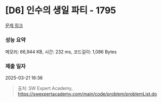 # [D6] 인수의 생일 파티 - 1795 

[문제 링크](https://swexpertacademy.com/main/code/problem/problemDetail.do?contestProbId=AV4xuqCqBeUDFAUx) 

### 성능 요약

메모리: 66,944 KB, 시간: 232 ms, 코드길이: 1,086 Bytes

### 제출 일자

2025-03-21 16:36



> 출처: SW Expert Academy, https://swexpertacademy.com/main/code/problem/problemList.do